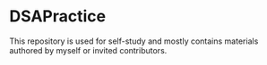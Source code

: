 # DSAPractice
This repository is used for self-study and mostly contains materials authored by myself or invited contributors.
